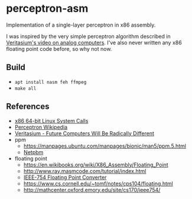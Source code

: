 # perceptron-asm

Implementation of a single-layer perceptron in x86 assembly.

I was inspired by the very simple perceptron algorithm described in [Veritasium's video on analog computers](https://youtu.be/GVsUOuSjvcg?t=221).
I've also never written any x86 floating point code before, so why not now.

## Build

- `apt install nasm feh ffmpeg`
- `make all`

## References

- [x86 64-bit Linux System Calls](https://blog.rchapman.org/posts/Linux_System_Call_Table_for_x86_64/)
- [Perceptron Wikipedia](https://en.wikipedia.org/wiki/Perceptron)
- [Veritasium - Future Computers Will Be Radically Different](https://www.youtube.com/watch?v=GVsUOuSjvcg)
- ppm
  - https://manpages.ubuntu.com/manpages/bionic/man5/ppm.5.html
  - [Netpbm](https://en.wikipedia.org/wiki/Netpbm#File_formats=)
- floating point
  - https://en.wikibooks.org/wiki/X86_Assembly/Floating_Point
  - http://www.ray.masmcode.com/tutorial/index.html
  - [IEEE-754 Floating Point Converter](https://www.h-schmidt.net/FloatConverter/IEEE754.html)
  - https://www.cs.cornell.edu/~tomf/notes/cps104/floating.html
  - http://mathcenter.oxford.emory.edu/site/cs170/ieee754/
